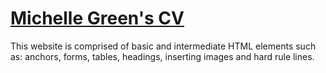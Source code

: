 <h1><a href="https://greenmichelle17.github.io/cv/">Michelle Green's CV</a></h1>
This website is comprised of basic and intermediate HTML elements such as: 
anchors, forms, tables, headings, inserting images and hard rule lines.



